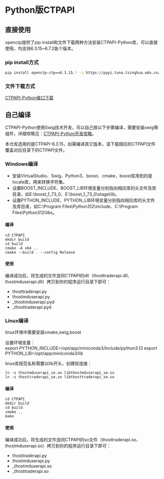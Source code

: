 # Python版CTPAPI

## 直接使用

openctp提供了pip install和文件下载两种方法安装CTPAPI-Python库，可以直接使用，均支持6.3.15~6.7.2各个版本。

### pip install方式

```bash
pip install openctp-ctp==6.3.15.* -i https://pypi.tuna.tsinghua.edu.cn/simple --trusted-host=pypi.tuna.tsinghua.edu.cn
```

### 文件下载方式

[CTPAPI-Python接口下载](http://openctp.cn/CTPAPI-Python.html)

## 自己编译

CTPAPI-Python使用Swig技术开发，可以自己按以下步骤编译，需要安装swig等组件，详细攻略见：[CTPAPI-Python开发攻略](https://zhuanlan.zhihu.com/p/688672132)。

本仓库选用的是CTPAPI-6.3.15，如需编译其它版本，请下载相应的CTPAPI文件覆盖对应目录下的CTPAPI文件。

### Windows编译

- 安装VirtualStudio、Swig、Python3、boost、cmake，boost库用到的是locale库，用来转换字符集。
- 设置BOOST_INCLUDE、BOOST_LIB环境变量分别指向相应库的头文件及库目录，如E:\boost_1_73_0、E:\boost_1_73_0\stage\lib。
- 设置PYTHON_INCLUDE、PYTHON_LIB环境变量分别指向相应库的头文件及库目录，如C:\Program Files\Python312\include、C:\Program Files\Python312\libs。

#### 编译

```
cd CTPAPI
mkdir build
cd build
cmake -A x64 ..
cmake --build . --config Release
```

#### 使用
编译成功后，将生成的文件连同CTPAPI的dll（thosttraderapi.dll、thostmduserapi.dll）拷贝到你的程序运行目录下即可：

- thosttraderapi.py
- thostmduserapi.py
- _thostmduserapi.pyd
- _thosttraderapi.pyd

### Linux编译
linux环境中需要安装cmake,swig,boost

设置环境变量：  
export PYTHON_INCLUDE=/opt/app/miniconda3/include/python3.13
export PYTHON_LIB=/opt/app/miniconda3/lib

linux库规范名称需要以lib开头，创建软连接：
```
ln -s thostmduserapi_se.so libthostmduserapi_se.so
ln -s thosttraderapi_se.so libthosttraderapi_se.so
```

#### 编译

```
cd CTPAPI
mkdir build
cd build
cmake ..
make
```

#### 使用
编译成功后，将生成的文件连同CTPAPI的so文件（thosttraderapi.so、thostmduserapi.so）拷贝到你的程序运行目录下即可：

- thosttraderapi.py
- thostmduserapi.py
- _thostmduserapi.so
- _thosttraderapi.so
  
